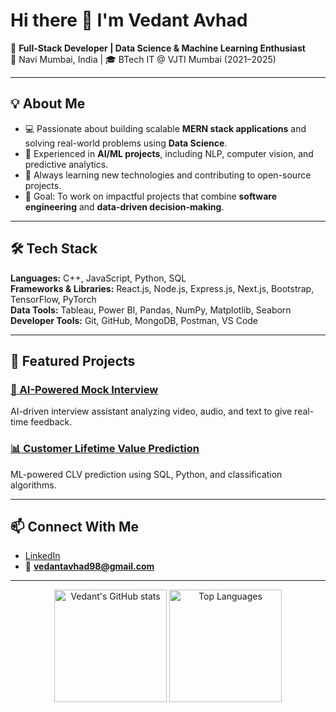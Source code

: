 # Hi there 👋 I'm Vedant Avhad  

🚀 **Full-Stack Developer | Data Science & Machine Learning Enthusiast**  
📍 Navi Mumbai, India | 🎓 BTech IT @ VJTI Mumbai (2021–2025)  

---

## 💡 About Me
- 💻 Passionate about building scalable **MERN stack applications** and solving real-world problems using **Data Science**.  
- 🤖 Experienced in **AI/ML projects**, including NLP, computer vision, and predictive analytics.  
- 🌱 Always learning new technologies and contributing to open-source projects.  
- 🎯 Goal: To work on impactful projects that combine **software engineering** and **data-driven decision-making**.  

---

## 🛠 Tech Stack
**Languages:** C++, JavaScript, Python, SQL  
**Frameworks & Libraries:** React.js, Node.js, Express.js, Next.js, Bootstrap, TensorFlow, PyTorch  
**Data Tools:** Tableau, Power BI, Pandas, NumPy, Matplotlib, Seaborn  
**Developer Tools:** Git, GitHub, MongoDB, Postman, VS Code  

---

## 📌 Featured Projects
<!--
### [🛍 E-Commerce Website (MERN + Razorpay/Stripe)](https://github.com/VedantAvhad/ecommerce)
A full-stack shopping platform with secure authentication, admin dashboard, and integrated payment gateway.  
-->

### [🎯 AI-Powered Mock Interview](https://github.com/VedantAvhad/AI-Based-Mock-Interview)
AI-driven interview assistant analyzing video, audio, and text to give real-time feedback.  

### [📊 Customer Lifetime Value Prediction](https://github.com/VedantAvhad/CLV_Prediction)
ML-powered CLV prediction using SQL, Python, and classification algorithms.

---

## 📫 Connect With Me
- [LinkedIn](https://www.linkedin.com/in/vedant-avhad-bab1bb28a/)  
- 📧 **vedantavhad98@gmail.com**

---

<p align="center">
  <img src="https://github-readme-stats.vercel.app/api?username=VedantAvhad&show_icons=true&theme=tokyonight" alt="Vedant's GitHub stats" height="180"/>
  <img src="https://github-readme-stats.vercel.app/api/top-langs/?username=VedantAvhad&layout=compact&theme=tokyonight" alt="Top Languages" height="180"/>
</p>



<!--

- [Portfolio Website](https://yourportfolio.com)  

**VedantAvhad/VedantAvhad** is a ✨ _special_ ✨ repository because its `README.md` (this file) appears on your GitHub profile.

Here are some ideas to get you started:

- 🔭 I’m currently working on ...
- 🌱 I’m currently learning ...
- 👯 I’m looking to collaborate on ...
- 🤔 I’m looking for help with ...
- 💬 Ask me about ...
- 📫 How to reach me: ...
- 😄 Pronouns: ...
- ⚡ Fun fact: ...
-->

